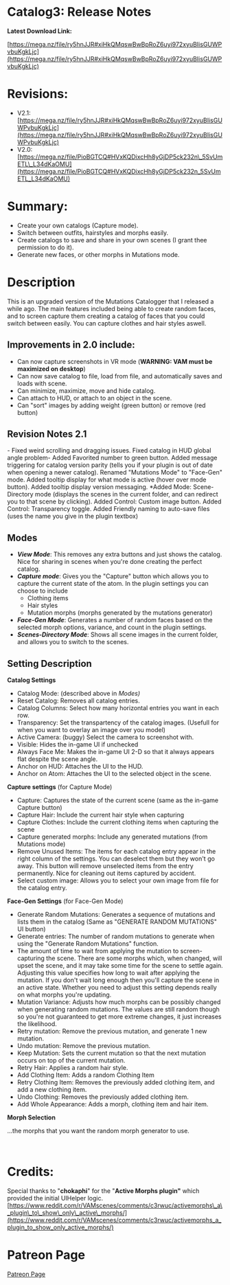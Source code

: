 
# Catalog3: Release Notes

**Latest Download Link:**

[https://mega.nz/file/ry5hnJJR#xiHkQMqswBwBpRoZ6uyi972xyuBIisGUWPvbuKgkLjc](https://mega.nz/file/ry5hnJJR#xiHkQMqswBwBpRoZ6uyi972xyuBIisGUWPvbuKgkLjc)

# Revisions:

* V2.1: [https://mega.nz/file/ry5hnJJR#xiHkQMqswBwBpRoZ6uyi972xyuBIisGUWPvbuKgkLjc](https://mega.nz/file/ry5hnJJR#xiHkQMqswBwBpRoZ6uyi972xyuBIisGUWPvbuKgkLjc)
* V2.0: [https://mega.nz/file/PioBGTCQ#HVxKQDixcHh8yGjDP5ck232n\_5SvUmETL\_L34dKaOMU](https://mega.nz/file/PioBGTCQ#HVxKQDixcHh8yGjDP5ck232n_5SvUmETL_L34dKaOMU)

# Summary:

* Create your own catalogs (Capture mode).
* Switch between outfits, hairstyles and morphs easily.
* Create catalogs to save and share in your own scenes (I grant thee permission to do it).
* Generate new faces, or other morphs in Mutations mode.

# Description

This is an upgraded version of the Mutations Catalogger that I released a while ago. The main features included being able to create random faces, and to screen capture them creating a catalog of faces that you could switch between easily. You can capture clothes and hair styles aswell.

## Improvements in 2.0 include:

* Can now capture screenshots in VR mode (**WARNING: VAM must be maximized on desktop**)
* Can now save catalog to file, load from file, and automatically saves and loads with scene.
* Can minimize, maximize, move and hide catalog.
* Can attach to HUD, or attach to an object in the scene.
* Can "sort" images by adding weight (green button) or remove (red button)

## Revision Notes 2.1

\- Fixed weird scrolling and dragging issues. Fixed catalog in HUD global angle problem- Added Favorited number to green button. Added message triggering for catalog version parity (tells you if your plugin is out of date when opening a newer catalog). Renamed "Mutations Mode" to "Face-Gen" mode. Added tooltip display for what mode is active (hover over mode button). Added tooltip display version messaging. \*Added Mode: Scene-Directory mode (displays the scenes in the current folder, and can redirect you to that scene by clicking). Added Control: Custom image button. Added Control: Transparency toggle. Added Friendly naming to auto-save files (uses the name you give in the plugin textbox)

## Modes

* ***View Mode***: This removes any extra buttons and just shows the catalog. Nice for sharing in scenes when you're done creating the perfect catalog.
* ***Capture mode***: Gives you the "Capture" button which allows you to capture the current state of the atom. In the plugin settings you can choose to include
   * Clothing items
   * Hair styles
   * Mutation morphs (morphs generated by the mutations generator)
* ***Face-Gen Mode***: Generates a number of random faces based on the selected morph options, variance, and count in the plugin settings.
* ***Scenes-Directory Mode***: Shows all scene images in the current folder, and allows you to switch to the scenes.

## Setting Description

**Catalog Settings**

* Catalog Mode: (described above in *Modes)*
* Reset Catalog: Removes all catalog entries.
* Catalog Columns: Select how many horizontal entries you want in each row.
* Transparency: Set the transpartency of the catalog images. (Usefull for when you want to overlay an image over you model)
* Active Camera: (buggy) Select the camera to screenshot with.
* Visible: Hides the in-game UI if unchecked
* Always Face Me: Makes the in-game UI 2-D so that it always appears flat despite the scene angle.
* Anchor on HUD: Attaches the UI to the HUD.
* Anchor on Atom: Attaches the UI to the selected object in the scene.

**Capture settings** (for Capture Mode)

* Capture: Captures the state of the current scene (same as the in-game Capture button)
* Capture Hair: Include the current hair style when capturing
* Capture Clothes: Include the current clothing items when capturing the scene
* Capture generated morphs: Include any generated mutations (from Mutations mode)
* Remove Unused Items: The items for each catalog entry appear in the right column of the settings. You can deselect them but they won't go away. This button will remove unselected items from the entry permanently. Nice for cleaning out items captured by accident.
* Select custom image: Allows you to select your own image from file for the catalog entry.

**Face-Gen Settings** (for Face-Gen Mode)

* Generate Random Mutations: Generates a sequence of mutations and lists them in the catalog (Same as "GENERATE RANDOM MUTATIONS" UI button)
* Generate entries: The number of random mutations to generate when using the "Generate Random Mutations" function.
* The amount of time to wait from applying the mutation to screen-capturing the scene. There are some morphs which, when changed, will upset the scene, and it may take some time for the scene to settle again. Adjusting this value specifies how long to wait after applying the mutation. If you don't wait long enough then you'll capture the scene in an active state. Whether you need to adjust this setting depends really on what morphs you're updating.
* Mutation Variance: Adjusts how much morphs can be possibly changed when generating random mutations. The values are still random though so you're not guaranteed to get more extreme changes, it just increases the likelihood.
* Retry mutation: Remove the previous mutation, and generate 1 new mutation.
* Undo mutation: Remove the previous mutation.
* Keep Mutation: Sets the current mutation so that the next mutation occurs on top of the current mutation.
* Retry Hair: Applies a random hair style.
* Add Clothing Item: Adds a random Clothing Item
* Retry Clothing Item: Removes the previously added clothing item, and add a new clothing item.
* Undo Clothing: Removes the previously added clothing item.
* Add Whole Appearance: Adds a morph, clothing item and hair item.

**Morph Selection**

...the morphs that you want the random morph generator to use.

&#x200B;

# Credits:

Special thanks to "**chokaphi**" for the "**Active Morphs plugin"** which provided the initial UIHelper logic.[https://www.reddit.com/r/VAMscenes/comments/c3rwuc/activemorphs\_a\_plugin\_to\_show\_only\_active\_morphs/](https://www.reddit.com/r/VAMscenes/comments/c3rwuc/activemorphs_a_plugin_to_show_only_active_morphs/)

# Patreon Page

[Patreon Page](https://patreon.com/user?0=u&1=%3D&2=3&3=0&4=0&5=1&6=7&7=1&8=2&9=8&utm_medium=social&utm_source=twitter&utm_campaign=creatorshare)